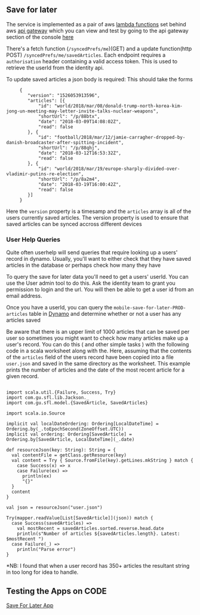## Save for later

The service is implemented as a pair of aws [lambda functions](https://aws.amazon.com/lambda/) set behind aws [api gateway](https://aws.amazon.com/api-gateway) which you can view and test by going to the api gateway section of the console [here](https://eu-west-1.console.aws.amazon.com/apigateway/home?region=eu-west-1#/apis) 

There's a fetch function (`/syncedPrefs/me`)(GET) and a update function(http POST) `/syncedPrefs/me/savedArticles`. Each endpoint requires a `authorisation` header containing a valid access token. This is used to retrieve the userId from the identity api. 

To update saved articles a json body is required: This should take the forms


         {
            "version": "1526053913596",
            "articles": [{
                "id": "world/2018/mar/08/donald-trump-north-korea-kim-jong-un-meeting-may-letter-invite-talks-nuclear-weapons",
                "shortUrl": "/p/88btx",
                "date": "2018-03-09T14:08:02Z",
                "read": false
            }, {
                "id": "football/2018/mar/12/jamie-carragher-dropped-by-danish-broadcaster-after-spitting-incident",
                "shortUrl": "/p/88qhj",
                "date": "2018-03-12T16:53:32Z",
                "read": false
            }, {
                "id": "world/2018/mar/19/europe-sharply-divided-over-vladimir-putins-re-election",
                "shortUrl": "/p/8a2m4",
                "date": "2018-03-19T16:00:42Z",
                "read": false
            }]
         }
         
Here the `version` property is a timesamp and the `articles` array is all of the users currently saved articles. The version property is used to ensure that saved articles can be synced accross different devices

### User Help Queries

Quite often userhelp will send queries that require looking up a users' record in dynamo. Usually, you'll want to either check that they have saved articles in the database or perhaps check how many they have

To query the save for later data you'll need to get a users' userId. You can use the User admin tool to do this. Ask the identity team to grant you permission to login and the url. You will then be able to get a user id from an email address. 

Once you have a userId, you can query the `mobile-save-for-later-PROD-articles` table in [Dynamo](https://eu-west-1.console.aws.amazon.com/dynamodb/home?region=eu-west-1#) and determine whether or not a user has any articles saved

Be aware that there is an upper limit of 1000 articles that can be saved per user so sometimes you might want to check how many articles make up a user's record. You can do this ( and other simple tasks ) with the following code in a scala worksheet along with the. Here, assuming that the contents of the `articles` field of the users record have been copied into a file `user.json` and saved in the same directory as the worksheet. This example prints the number of articles and the date of the most recent article for a given record.

```import java.time.{LocalDateTime, ZoneOffset}

import scala.util.{Failure, Success, Try}
import com.gu.sfl.lib.Jackson._
import com.gu.sfl.model.{SavedArticle, SavedArticles}

import scala.io.Source

implicit val localDateOrdering: Ordering[LocalDateTime] = Ordering.by(_.toEpochSecond(ZoneOffset.UTC))
implicit val ordering: Ordering[SavedArticle] = Ordering.by[SavedArticle, LocalDateTime](_.date)

def resourceJson(key: String): String = {
  val contentFile = getClass.getResource(key)
  val content = Try { Source.fromFile(key).getLines.mkString } match {
    case Success(x) => x
    case Failure(ex) =>
      println(ex)
      "{}"
  }
  content
}

val json = resourceJson("user.json")

Try(mapper.readValue[List[SavedArticle]](json)) match {
  case Success(savedArticles) =>
    val mostRecent = savedArticles.sorted.reverse.head.date
    println(s"Number of articles ${savedArticles.length}. Latest: $mostRecent ")
  case Failure(_) =>
    println("Parse error")
}
````

*NB: I found that when a user record has 350+ articles the resultant string in too long for idea to handle. 



## Testing the Apps on CODE

[Save For Later App](docs/testing/save-for-later.md)

